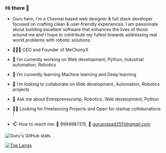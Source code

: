 ### Hi there 👋

- Guru here, I'm a Chennai based web designer & full stack developer focused on crafting clean & user‑friendly experiences.
    I am passionate about building excellent software that enhances the lives of those around me and
    I hope to contribute my fullest towards addressing real world problems with robotic solutions.

- 👨🏽‍💼 CEO and Founder of MeChonyX
      
- 🔭 I’m currently working on Web development, Python, Industrial automation, Robotics
- 🌱 I’m currently learning Machine learning and Deep learning
- 👯 I’m looking to collaborate on Web development, Automation, Robotics projects
- 💬 Ask me about Entrepreneurship, Robotics, Web development, Python

- 🤙🏽 Looking for Freelancing Projects and Open for startup colloborations !

- 📫 How to reach me: 📲 9994987315, 📩 guruprasad2511@gmail.com

![Guru's GitHub stats](https://github-readme-stats.vercel.app/api?username=Gurupra5ad&show_icons=true&theme=radical) 

[![Top Langs](https://github-readme-stats.vercel.app/api/top-langs/?username=Gurupra5ad&layout=compact)](https://github.com/Gurupra5ad/github-readme-stats)

